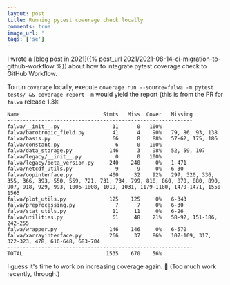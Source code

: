 ```yaml
---
layout: post
title: Running pytest coverage check locally
comments: true
image_url: ''
tags: ['se']
---
```


I wrote a [blog post in 2021]({% post_url 2021/2021-08-14-ci-migration-to-github-workflow %}) about how to integrate pytest coverage check to GitHub Workflow.

To run `coverage` locally, execute `coverage run --source=falwa -m pytest tests/ && coverage report -m` would yield the report (this is from the PR for `falwa` release 1.3):

```
Name                           Stmts   Miss  Cover   Missing
------------------------------------------------------------
falwa/__init__.py                 11      0   100%
falwa/barotropic_field.py         41      4    90%   79, 86, 93, 138
falwa/basis.py                    66      8    88%   57-62, 175, 186
falwa/constant.py                  6      0   100%
falwa/data_storage.py            146      3    98%   52, 59, 107
falwa/legacy/__init__.py           0      0   100%
falwa/legacy/beta_version.py     240    240     0%   1-471
falwa/netcdf_utils.py              9      9     0%   6-30
falwa/oopinterface.py            400     32    92%   297, 320, 336, 355, 366, 393, 550, 559, 721, 731, 734, 799, 818, 860, 870, 880, 890, 907, 918, 929, 993, 1006-1008, 1019, 1031, 1179-1180, 1470-1471, 1550-1565
falwa/plot_utils.py              125    125     0%   6-343
falwa/preprocessing.py             7      7     0%   6-30
falwa/stat_utils.py               11     11     0%   6-26
falwa/utilities.py                61     48    21%   58-92, 151-186, 242-255
falwa/wrapper.py                 146    146     0%   6-570
falwa/xarrayinterface.py         266     37    86%   107-109, 317, 322-323, 478, 616-648, 683-704
------------------------------------------------------------
TOTAL                           1535    670    56%
```

I guess it's time to work on increasing coverage again. 🙂 (Too much work recently, through.)